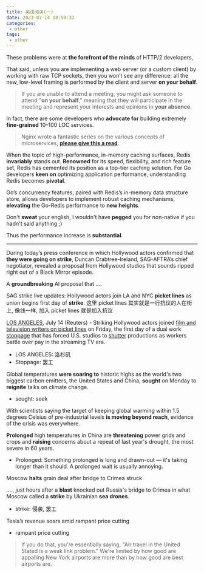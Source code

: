 ```yaml
---
title: 英语阅读(一)
date: 2023-07-14 18:50:37
categories:
 - other
tags:
 - other
---
```


These problems were at **the forefront of the minds** of HTTP/2 developers, 

That said, unless you are implementing a web server (or a custom client) by working with raw TCP sockets, then you won’t see any difference: all the new, low-level framing is performed by the client and server **on your behalf**. 

> If you are unable to attend a meeting, you might ask someone to attend "**on your behalf**," meaning that they will participate in the meeting and represent your interests and opinions in **your absence**.

In fact, there are some developers who **advocate for** building extremely **fine‑grained** 10–100 LOC services.

> Nginx wrote a fantastic series on the various concepts of microservices, [**please give this a read**](https://web.archive.org/web/20220124115000/https://www.nginx.com/blog/introduction-to-microservices/).

When the topic of high-performance, in-memory caching surfaces, Redis **invariably** stands out. **Renowned** for its speed, flexibility, and rich feature set, Redis has cemented its position as a top-tier caching solution. For Go developers **keen on** optimizing application performance, understanding Redis becomes **pivotal**.

Go’s concurrency features, paired with Redis’s in-memory data structure store, allows developers to implement robust caching mechanisms, **elevating** the Go-Redis performance to **new heights**.

Don't **sweat** your english, I wouldn't have **pegged** you for non-native if you hadn't said anything ;)

Thus the performance increase is **substantial**.

---

During today’s press conference in which Hollywood actors confirmed that **they were going on strike**, Duncan Crabtree-Ireland, SAG-AFTRA’s chief negotiator, revealed a proposal from Hollywood studios that sounds ripped right out of a Black Mirror episode.

A **groundbreaking** AI proposal that ....

SAG strike live updates: Hollywood actors join LA and NYC **picket lines** as union begins first day of **strike**. 这里 picket lines 其实就是一行抗议的人在街上, 像线一样, 加入 picket lines 就是加入抗议

<u>LOS ANGELES</u>, July 14 (Reuters) - Striking Hollywood actors joined <u>film and television writers on picket lines</u> on Friday, the first day of a dual work <u>stoppage</u> that has forced U.S. studios to <u>shutter</u> productions as workers battle over pay in the streaming TV era. 

- LOS ANGELES: 洛杉矶
- Stoppage: 罢工

Global temperatures **were soaring to** historic highs as the world's two biggest carbon emitters, the United States and China, **sought** on Monday to **reignite** talks on climate change. 

- sought: seek

With scientists saying the target of keeping global warming within 1.5 degrees Celsius of pre-industrial levels **is moving beyond reach**, evidence of the crisis was everywhere.

**Prolonged** high temperatures in China are **threatening** power grids and crops and **raising** concerns about a repeat of last year's drought, the most severe in 60 years.

- Prolonged: Something prolonged is long and drawn-out — it's taking longer than it should. A prolonged wait is usually annoying.

Moscow **halts** grain deal after bridge to Crimea struck

...., just hours after a **blast** knocked out Russia's bridge to Crimea in what Moscow called a **strike** by Ukrainian **sea drones**.

- strike: 侵袭, 罢工

Tesla’s revenue soars amid rampant price cutting

- rampant price cutting

> If you do that, you're essentially saying,  "Air travel in the United Stated is a weak link problem." We're limited by how good are appalling New York airports are more than by how good are best airports are.

